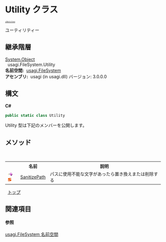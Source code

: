 # Utility クラス

<div style="font-size:30%"><a href="https://github.com/usagi/usagi.cs/blob/master/docs/Home.md">≪Back to Home</a></div> 

ユーティリティー


## 継承階層
<a href="http://msdn2.microsoft.com/ja-jp/library/e5kfa45b" target="_blank">System.Object</a><br />&nbsp;&nbsp;usagi.FileSystem.Utility<br /><strong>名前空間:</strong>
&nbsp;<a href="N_usagi_FileSystem.md">usagi.FileSystem</a><br /><strong>アセンブリ:</strong>
&nbsp;usagi (in usagi.dll) バージョン: 3.0.0.0

## 構文

**C#**<br />
``` C#
public static class Utility
```

Utility 型は下記のメンバーを公開します。


## メソッド
&nbsp;<table><tr><th></th><th>名前</th><th>説明</th></tr><tr><td>![Public メソッド](media/pubmethod.gif "Public メソッド")![静的メンバー](media/static.gif "静的メンバー")</td><td><a href="M_usagi_FileSystem_Utility_SanitizePath.md">SanitizePath</a></td><td>
パスに使用不能な文字があったら置き換えまたは削除する</td></tr></table>&nbsp;
<a href="#utility-クラス">トップ</a>

## 関連項目


#### 参照
<a href="N_usagi_FileSystem.md">usagi.FileSystem 名前空間</a><br />